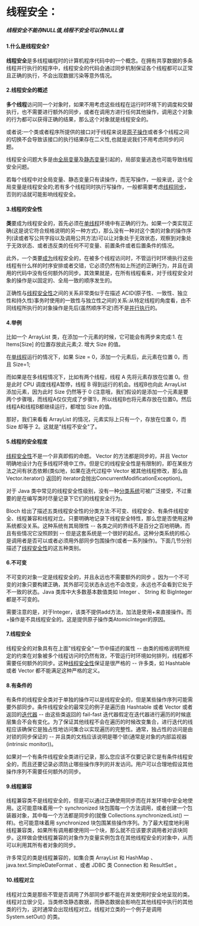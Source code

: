 # 线程安全：

##### 线程安全不能存NULL值,线程不安全可以存NULL值

#### 1.什么是线程安全?

**线程安全**是多线程编程时的计算机程序代码中的一个概念。在拥有共享数据的多条线程并行执行的程序中，线程安全的代码会通过同步机制保证各个线程都可以正常且正确的执行，不会出现数据污染等意外情况。

#### 2.线程安全的概述

**多个线程**访问同一个对象时，如果不用考虑这些线程在运行时环境下的调度和交替执行，也不需要进行额外的同步，或者在调用方进行任何其他操作，调用这个对象的行为都可以获得正确的结果，那么这个对象就是线程安全的。

或者说:一个类或者程序所提供的接口对于线程来说是[原子操作](https://baike.so.com/doc/6325064-6538672.html)或者多个线程之间的切换不会导致该接口的执行结果存在二义性,也就是说我们不用考虑同步的问题。

线程安全问题大多是由[全局变量](https://baike.so.com/doc/2493130-2634693.html)及[静态变量](https://baike.so.com/doc/1933722-2045776.html)引起的，局部变量逃逸也可能导致线程安全问题。

若每个线程中对全局变量、静态变量只有读操作，而无写操作，一般来说，这个全局变量是线程安全的;若有多个线程同时执行写操作，一般都需要考虑[线程同步](https://baike.so.com/doc/1629469-1722601.html)，否则的话就可能影响线程安全。

#### 3.线程的安全性

**类**要成为线程安全的，首先必须在[单线程](https://baike.so.com/doc/2408393-2546269.html)环境中有正确的行为。如果一个类实现正确(这是说它符合规格说明的另一种方式)，那么没有一种对这个类的对象的操作序列(读或者写公共字段以及调用公共方法)可以让对象处于无效状态，观察到对象处于无效状态、或者违反类的任何不可变量、前置条件或者后置条件的情况。

此外，一个类要[成为](https://baike.so.com/doc/1232463-1303584.html)线程安全的，在被多个线程访问时，不管运行时环境执行这些线程有什么样的时序安排或者交错，它必须仍然有如上所述的正确行为，并且在调用的代码中没有任何额外的同步。其效果就是，在所有线程看来，对于线程安全对象的操作是以固定的、全局一致的顺序发生的。

正确性与[线程安全性](https://baike.so.com/doc/558977-591801.html)之间的关系非常类似于在描述 ACID(原子性、一致性、独立性和持久性)事务时使用的一致性与独立性之间的关系:从特定线程的角度看，由不同线程所执行的对象操作是先后(虽然顺序不定)而不是[并行执行](https://baike.so.com/doc/6555303-6769052.html)的。

#### 4.举例

比如一个 ArrayList 类，在添加一个元素的时候，它可能会有两步来完成:1. 在 Items[Size] 的位置存放此元素;2. 增大 Size 的值。

在[单线程](https://baike.so.com/doc/2408393-2546269.html)运行的情况下，如果 Size = 0，添加一个元素后，此元素在位置 0，而且 Size=1;

而如果是在多线程情况下，比如有两个线程，线程 A 先将元素存放在位置 0。但是此时 CPU 调度线程A暂停，线程 B 得到运行的机会。线程B也向此 ArrayList 添加元素，因为此时 Size 仍然等于 0 (注意哦，我们假设的是添加一个元素是要两个步骤哦，而线程A仅仅完成了步骤1)，所以线程B也将元素存放在位置0。然后线程A和线程B都继续运行，都增加 Size 的值。

那好，我们来看看 ArrayList 的情况，元素实际上只有一个，存放在位置 0，而 Size 却等于 2。这就是"线程不安全"了。

#### 5.线程的安全程度

[线程安全性](https://baike.so.com/doc/558977-591801.html)不是一个非真即假的命题。 Vector 的方法都是同步的，并且 Vector 明确地设计为在多线程环境中工作。但是它的线程安全性是有限制的，即在某些方法之间有状态依赖(类似地，如果在迭代过程中 Vector 被其他线程修改，那么由 Vector.iterator() 返回的 iterator会抛出ConcurrentModificationException)。

对于 Java 类中常见的线程安全性级别，没有一种[分类系统](https://baike.so.com/doc/6618500-6832295.html)可被广泛接受，不过重要的是在编写类时尽量记录下它们的线程安全行为。

Bloch 给出了描述五类线程安全性的分类方法:不可变、线程安全、有条件线程安全、线程兼容和线程对立。只要明确地记录下线程安全特性，那么您是否使用这种系统都没关系。这种系统有其局限性 -- 各类之间的界线不是百分之百地明确，而且有些情况它没照顾到 -- 但是这套系统是一个很好的起点。这种分类系统的核心是调用者是否可以或者必须用外部同步包围操作(或者一系列操作)。下面几节分别描述了[线程安全性](https://baike.so.com/doc/558977-591801.html)的这五种类别。

#### 6.不可变

不可变的对象一定是线程安全的，并且永远也不需要额外的同步 。因为一个不可变的对象只要构建正确，其外部可见状态永远也不会改变，永远也不会看到它处于不一致的状态。Java 类库中大多数基本数值类如 Integer 、 String 和 BigInteger 都是不可变的。

需要注意的是，对于Integer，该类不提供add方法，加法是使用+来直接操作。而+操作是不具线程安全的。这是提供原子操作类AtomicInteger的原因。

#### 7.线程安全

线程安全的对象具有在上面"线程安全"一节中描述的属性 -- 由类的规格说明所规定的约束在对象被多个线程访问时仍然有效，不管运行时环境如何排列，线程都不需要任何额外的同步。这种[线程安全性](https://baike.so.com/doc/558977-591801.html)保证是很严格的 -- 许多类，如 Hashtable 或者 Vector 都不能满足这种严格的定义。

#### 8.有条件的

有条件的线程安全类对于单独的操作可以是线程安全的，但是某些操作序列可能需要外部同步。条件线程安全的最常见的例子是遍历由 Hashtable 或者 Vector 或者返回的[迭代器](https://baike.so.com/doc/4824484-5041154.html) -- 由这些类返回的 fail-fast 迭代器假定在迭代器进行遍历的时候底层集合不会有变化。为了保证其他线程不会在遍历的时候改变集合，进行迭代的线程应该确保它是独占性地访问集合以实现遍历的完整性。通常，独占性的访问是由对锁的同步保证的 -- 并且类的文档应该说明是哪个锁(通常是对象的内部监视器(intrinsic monitor))。

如果对一个有条件线程安全类进行记录，那么您应该不仅要记录它是有条件线程安全的，而且还要记录必须防止哪些操作序列的并发访问。用户可以合理地假设其他操作序列不需要任何额外的同步。

#### 9.线程兼容

线程兼容类不是线程安全的，但是可以通过正确使用同步而在并发环境中安全地使用。这可能意味着用一个 synchronized 块包围每一个方法调用，或者创建一个包装器对象，其中每一个方法都是同步的(就像 Collections.synchronizedList() 一样)。也可能意味着用 synchronized 块包围某些操作序列。为了最大程度地利用线程兼容类，如果所有调用都使用同一个块，那么就不应该要求调用者对该块同步。这样做会使线程兼容的对象作为变量实例包含在其他线程安全的对象中，从而可以利用其所有者对象的同步。

许多常见的类是线程兼容的，如集合类 ArrayList 和 HashMap 、 java.text.SimpleDateFormat 、或者 JDBC 类 Connection 和 ResultSet 。

#### 10.线程对立

线程对立类是那些不管是否调用了外部同步都不能在并发使用时安全地呈现的类。线程对立很少见，当类修改静态数据，而静态数据会影响在其他线程中执行的其他类的行为，这时通常会出现线程对立。线程对立类的一个例子是调用 System.setOut() 的类。